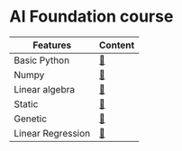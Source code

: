 # AI Foundation course

| Features            | Content                |
| --------------------|:-----------------------|
| Basic Python        |[:link:][Basic Python]  |
| Numpy               |[:link:][Numpy]         |
| Linear algebra      |[:link:][linear algebra]|
| Static              |[:link:][Static]        |
| Genetic             |[:link:][genetic]       |
| Linear Regression   |[:link:][Linear_Re]     |
[Basic Python]:https://www.youtube.com/
[Numpy]:https://www.youtube.com/
[linear algebra]:https://www.youtube.com/
[Static]:https://www.youtube.com/
[genetic]:https://www.youtube.com/
[Linear_Re]:https://www.youtube.com/